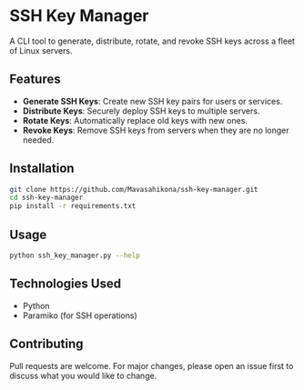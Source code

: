 # SSH Key Manager

A CLI tool to generate, distribute, rotate, and revoke SSH keys across a fleet of Linux servers.

## Features
- **Generate SSH Keys**: Create new SSH key pairs for users or services.
- **Distribute Keys**: Securely deploy SSH keys to multiple servers.
- **Rotate Keys**: Automatically replace old keys with new ones.
- **Revoke Keys**: Remove SSH keys from servers when they are no longer needed.

## Installation

```bash
git clone https://github.com/Mavasahikona/ssh-key-manager.git
cd ssh-key-manager
pip install -r requirements.txt
```

## Usage

```bash
python ssh_key_manager.py --help
```

## Technologies Used
- Python
- Paramiko (for SSH operations)

## Contributing
Pull requests are welcome. For major changes, please open an issue first to discuss what you would like to change.